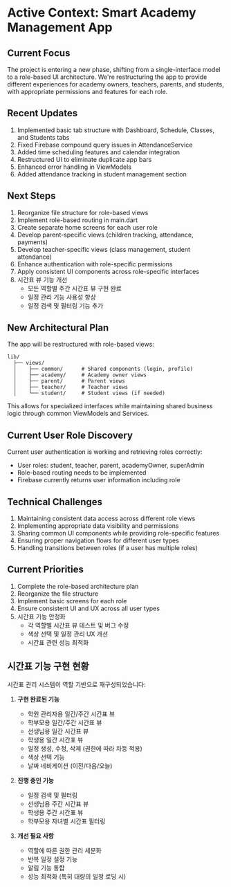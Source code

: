 # Active Context: Smart Academy Management App

## Current Focus  
The project is entering a new phase, shifting from a single-interface model to a role-based UI architecture. We're restructuring the app to provide different experiences for academy owners, teachers, parents, and students, with appropriate permissions and features for each role.

## Recent Updates  
1. Implemented basic tab structure with Dashboard, Schedule, Classes, and Students tabs
2. Fixed Firebase compound query issues in AttendanceService
3. Added time scheduling features and calendar integration
4. Restructured UI to eliminate duplicate app bars
5. Enhanced error handling in ViewModels
6. Added attendance tracking in student management section

## Next Steps  
1. Reorganize file structure for role-based views
2. Implement role-based routing in main.dart
3. Create separate home screens for each user role
4. Develop parent-specific views (children tracking, attendance, payments)
5. Develop teacher-specific views (class management, student attendance)
6. Enhance authentication with role-specific permissions
7. Apply consistent UI components across role-specific interfaces
8. 시간표 뷰 기능 개선
   - 모든 역할별 주간 시간표 뷰 구현 완료
   - 일정 관리 기능 사용성 향상
   - 일정 검색 및 필터링 기능 추가

## New Architectural Plan
The app will be restructured with role-based views:

```
lib/
  ├── views/
  │    ├── common/      # Shared components (login, profile)
  │    ├── academy/     # Academy owner views
  │    ├── parent/      # Parent views
  │    ├── teacher/     # Teacher views
  │    └── student/     # Student views (if needed)
```

This allows for specialized interfaces while maintaining shared business logic through common ViewModels and Services.

## Current User Role Discovery
Current user authentication is working and retrieving roles correctly:
- User roles: student, teacher, parent, academyOwner, superAdmin
- Role-based routing needs to be implemented
- Firebase currently returns user information including role

## Technical Challenges  
1. Maintaining consistent data access across different role views
2. Implementing appropriate data visibility and permissions
3. Sharing common UI components while providing role-specific features
4. Ensuring proper navigation flows for different user types
5. Handling transitions between roles (if a user has multiple roles)

## Current Priorities  
1. Complete the role-based architecture plan
2. Reorganize the file structure
3. Implement basic screens for each role
4. Ensure consistent UI and UX across all user types
5. 시간표 기능 안정화
   - 각 역할별 시간표 뷰 테스트 및 버그 수정
   - 색상 선택 및 일정 관리 UX 개선
   - 시간표 관련 성능 최적화

## 시간표 기능 구현 현황
시간표 관리 시스템이 역할 기반으로 재구성되었습니다:

1. **구현 완료된 기능**
   - 학원 관리자용 일간/주간 시간표 뷰
   - 학부모용 일간/주간 시간표 뷰 
   - 선생님용 일간 시간표 뷰
   - 학생용 일간 시간표 뷰
   - 일정 생성, 수정, 삭제 (권한에 따라 차등 적용)
   - 색상 선택 기능
   - 날짜 네비게이션 (이전/다음/오늘)

2. **진행 중인 기능**
   - 일정 검색 및 필터링
   - 선생님용 주간 시간표 뷰
   - 학생용 주간 시간표 뷰
   - 학부모용 자녀별 시간표 필터링

3. **개선 필요 사항**
   - 역할에 따른 권한 관리 세분화
   - 반복 일정 설정 기능
   - 알림 기능 통합
   - 성능 최적화 (특히 대량의 일정 로딩 시)